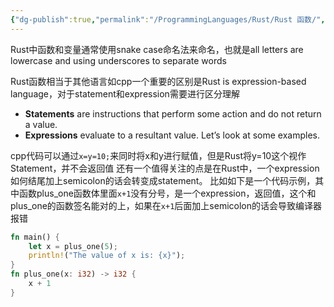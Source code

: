 ```yaml
---
{"dg-publish":true,"permalink":"/ProgrammingLanguages/Rust/Rust 函数/","noteIcon":"3"}
---
```


Rust中函数和变量通常使用snake case命名法来命名，也就是all letters are lowercase and using underscores to separate words

Rust函数相当于其他语言如cpp一个重要的区别是Rust is expression-based language，对于statement和expression需要进行区分理解

- **Statements** are instructions that perform some action and do not return a value.
- **Expressions** evaluate to a resultant value. Let’s look at some examples.

cpp代码可以通过`x=y=10;`来同时将x和y进行赋值，但是Rust将y=10这个视作Statement，并不会返回值
还有一个值得关注的点是在Rust中，一个expression如何结尾加上semicolon的话会转变成statement。
比如如下是一个代码示例，其中函数plus_one函数体里面`x+1`没有分号，是一个expression，返回值，这个和plus_one的函数签名能对的上，如果在`x+1`后面加上semicolon的话会导致编译器报错
```rust
fn main() {
    let x = plus_one(5);
    println!("The value of x is: {x}");
}
fn plus_one(x: i32) -> i32 {
    x + 1
}

```